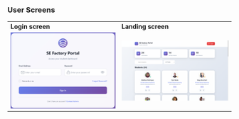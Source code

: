 ### User Screens 

<div align="center">
  <table>
    <tr>
      <td><strong>Login screen</strong></td>
      <td><strong>Landing screen</strong></td>
    </tr>
    <tr>
      <td><img src="./readme/login.PNG" width="450"></td>
      <td><img src="./readme/home.PNG" width="450"></td>
    </tr>
  </table>
</div>

<!-- | Login screen                   | Landing screen                        |
| ------------------------------ | ------------------------------------- |
| ![Landing](./readme/login.PNG) | ![Landing](./readme/landing_page.gif) | -->

